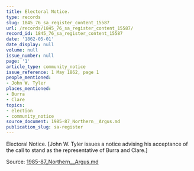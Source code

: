 ```yaml
---
title: Electoral Notice.
type: records
slug: 1845_76_sa_register_content_15587
url: /records/1845_76_sa_register_content_15587/
record_id: 1845_76_sa_register_content_15587
date: '1862-05-01'
date_display: null
volume: null
issue_number: null
page: '1'
article_type: community_notice
issue_reference: 1 May 1862, page 1
people_mentioned:
- John W. Tyler
places_mentioned:
- Burra
- Clare
topics:
- election
- community_notice
source_document: 1985-87_Northern__Argus.md
publication_slug: sa-register
---
```


Electoral Notice.  [John W. Tyler issues a notice advising his acceptance of the call to stand as the representative of Burra and Clare.]

Source: [1985-87_Northern__Argus.md](/downloads/markdown/1985-87_Northern__Argus.md)

